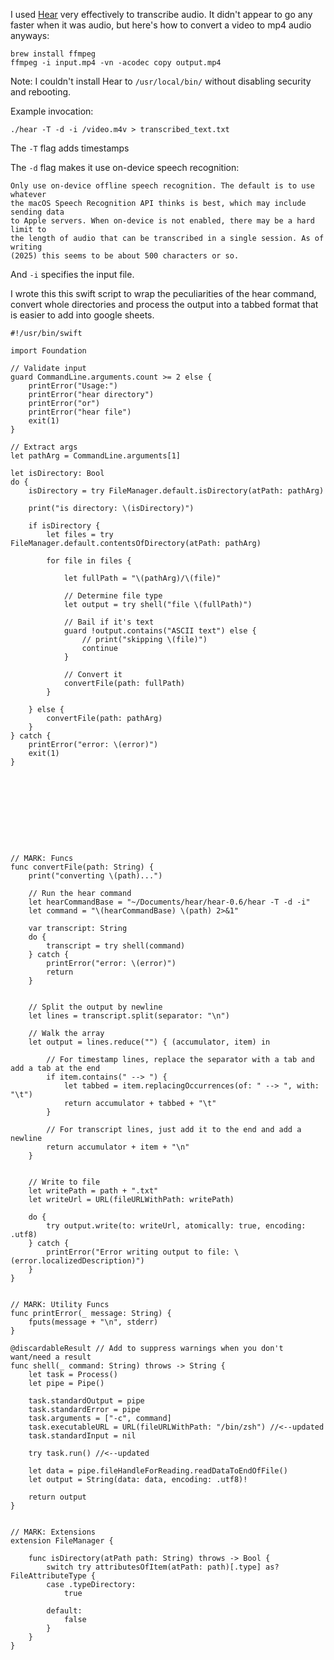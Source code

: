 I used [Hear](https://github.com/sveinbjornt/hear?tab=readme-ov-file) very effectively to transcribe audio. It didn't appear to go any faster when it was audio, but here's how to convert a video to mp4 audio anyways:
```
brew install ffmpeg
ffmpeg -i input.mp4 -vn -acodec copy output.mp4
```

Note: I couldn't install Hear to `/usr/local/bin/` without disabling security and rebooting.

Example invocation:

```
./hear -T -d -i /video.m4v > transcribed_text.txt
```

The `-T` flag adds timestamps

The `-d` flag makes it use on-device speech recognition:

```
Only use on-device offline speech recognition. The default is to use whatever
the macOS Speech Recognition API thinks is best, which may include sending data
to Apple servers. When on-device is not enabled, there may be a hard limit to
the length of audio that can be transcribed in a single session. As of writing
(2025) this seems to be about 500 characters or so.
```

And `-i` specifies the input file.


I wrote this this swift script to wrap the peculiarities of the hear command, convert whole directories and process the output into a tabbed format that is easier to add into google sheets.

```
#!/usr/bin/swift

import Foundation

// Validate input
guard CommandLine.arguments.count >= 2 else {
    printError("Usage:")
    printError("hear directory")
    printError("or")
    printError("hear file")
    exit(1)
}

// Extract args
let pathArg = CommandLine.arguments[1]

let isDirectory: Bool
do {
    isDirectory = try FileManager.default.isDirectory(atPath: pathArg)
    
    print("is directory: \(isDirectory)")
    
    if isDirectory {
        let files = try FileManager.default.contentsOfDirectory(atPath: pathArg)

        for file in files {
            
            let fullPath = "\(pathArg)/\(file)"
            
            // Determine file type
            let output = try shell("file \(fullPath)")
            
            // Bail if it's text
            guard !output.contains("ASCII text") else {
                // print("skipping \(file)")
                continue
            }
            
            // Convert it
            convertFile(path: fullPath)
        }
        
    } else {
        convertFile(path: pathArg)
    }
} catch {
    printError("error: \(error)")
    exit(1)
}










// MARK: Funcs
func convertFile(path: String) {
    print("converting \(path)...")
    
    // Run the hear command
    let hearCommandBase = "~/Documents/hear/hear-0.6/hear -T -d -i"
    let command = "\(hearCommandBase) \(path) 2>&1"
    
    var transcript: String
    do {
        transcript = try shell(command)
    } catch {
        printError("error: \(error)")
        return
    }

    
    // Split the output by newline
    let lines = transcript.split(separator: "\n")

    // Walk the array
    let output = lines.reduce("") { (accumulator, item) in

        // For timestamp lines, replace the separator with a tab and add a tab at the end
        if item.contains(" --> ") {
            let tabbed = item.replacingOccurrences(of: " --> ", with: "\t")
            return accumulator + tabbed + "\t"
        } 

        // For transcript lines, just add it to the end and add a newline
        return accumulator + item + "\n"
    }


    // Write to file
    let writePath = path + ".txt"
    let writeUrl = URL(fileURLWithPath: writePath)

    do {
        try output.write(to: writeUrl, atomically: true, encoding: .utf8)
    } catch {
        printError("Error writing output to file: \(error.localizedDescription)")
    }
}


// MARK: Utility Funcs
func printError(_ message: String) {
    fputs(message + "\n", stderr)
}

@discardableResult // Add to suppress warnings when you don't want/need a result
func shell(_ command: String) throws -> String {
    let task = Process()
    let pipe = Pipe()
    
    task.standardOutput = pipe
    task.standardError = pipe
    task.arguments = ["-c", command]
    task.executableURL = URL(fileURLWithPath: "/bin/zsh") //<--updated
    task.standardInput = nil

    try task.run() //<--updated
    
    let data = pipe.fileHandleForReading.readDataToEndOfFile()
    let output = String(data: data, encoding: .utf8)!
    
    return output
}


// MARK: Extensions
extension FileManager {
    
    func isDirectory(atPath path: String) throws -> Bool {
        switch try attributesOfItem(atPath: path)[.type] as? FileAttributeType {
        case .typeDirectory:
            true
            
        default:
            false
        }
    }
}
```

